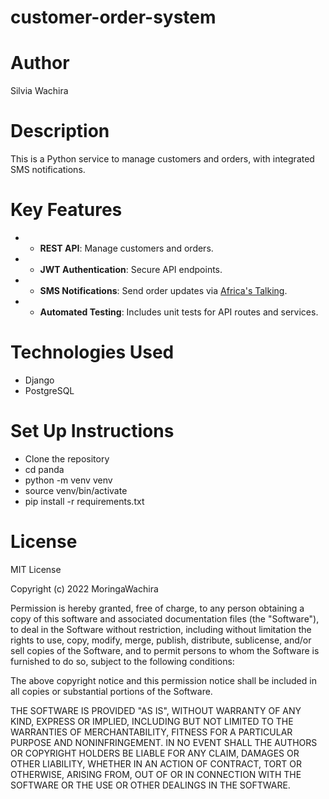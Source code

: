 # customer-order-system
# Author
Silvia Wachira 
# Description
This is a Python service to manage customers and orders, with integrated SMS notifications. 
# Key Features
* - **REST API**: Manage customers and orders.
* - **JWT Authentication**: Secure API endpoints.
* - **SMS Notifications**: Send order updates via [Africa's Talking](https://africastalking.com/).
* - **Automated Testing**: Includes unit tests for API routes and services.
 
# Technologies Used
* Django
* PostgreSQL
# Set Up Instructions
* Clone the repository
* cd panda
* python -m venv venv
* source venv/bin/activate
* pip install -r requirements.txt

# License
MIT License

Copyright (c) 2022 MoringaWachira

Permission is hereby granted, free of charge, to any person obtaining a copy
of this software and associated documentation files (the "Software"), to deal
in the Software without restriction, including without limitation the rights
to use, copy, modify, merge, publish, distribute, sublicense, and/or sell
copies of the Software, and to permit persons to whom the Software is
furnished to do so, subject to the following conditions:

The above copyright notice and this permission notice shall be included in all
copies or substantial portions of the Software.

THE SOFTWARE IS PROVIDED "AS IS", WITHOUT WARRANTY OF ANY KIND, EXPRESS OR
IMPLIED, INCLUDING BUT NOT LIMITED TO THE WARRANTIES OF MERCHANTABILITY,
FITNESS FOR A PARTICULAR PURPOSE AND NONINFRINGEMENT. IN NO EVENT SHALL THE
AUTHORS OR COPYRIGHT HOLDERS BE LIABLE FOR ANY CLAIM, DAMAGES OR OTHER
LIABILITY, WHETHER IN AN ACTION OF CONTRACT, TORT OR OTHERWISE, ARISING FROM,
OUT OF OR IN CONNECTION WITH THE SOFTWARE OR THE USE OR OTHER DEALINGS IN THE
SOFTWARE.
